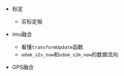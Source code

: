 - 标定

  - 买标定板

- imu融合
  - 看懂`transformUpdate`函数
  - `odom_s2s_now`和`odom_s2m_now`的数据流向
- GPS融合
  

